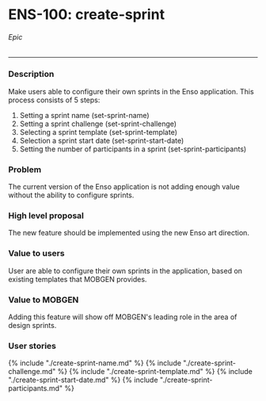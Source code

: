 # ENS-100: create-sprint
###### Epic
---
### Description
Make users able to configure their own sprints in the Enso application. This process consists of 5 steps:

1. Setting a sprint name (set-sprint-name)
2. Setting a sprint challenge (set-sprint-challenge)
3. Selecting a sprint template (set-sprint-template)
4. Selection a sprint start date (set-sprint-start-date)
5. Setting the number of participants in a sprint (set-sprint-participants)

### Problem
The current version of the Enso application is not adding enough value without the ability to configure sprints.

### High level proposal
The new feature should be implemented using the new Enso art direction.

### Value to users
User are able to configure their own sprints in the application, based on existing templates that MOBGEN provides.

### Value to MOBGEN
Adding this feature will show off MOBGEN's leading role in the area of design sprints.

### User stories
{% include "./create-sprint-name.md" %}
{% include "./create-sprint-challenge.md" %}
{% include "./create-sprint-template.md" %}
{% include "./create-sprint-start-date.md" %}
{% include "./create-sprint-participants.md" %}
